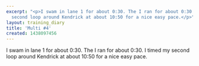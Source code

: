 ```yaml
---
excerpt: "<p>I swam in lane 1 for about 0:30. The I ran for about 0:30. I timed my
  second loop around Kendrick at about 10:50 for a nice easy pace.</p>"
layout: training_diary
title: 'Multi #4'
created: 1438097456
---
```

<p>I swam in lane 1 for about 0:30. The I ran for about 0:30. I timed my second loop around Kendrick at about 10:50 for a nice easy pace.</p>

